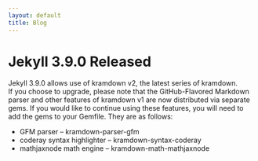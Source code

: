```yaml
---
layout: default
title: Blog
---
```

<h1>Jekyll 3.9.0 Released</h1>

<p>Jekyll 3.9.0 allows use of kramdown v2, the latest series of kramdown.<br>
If you choose to upgrade, please note that the GitHub-Flavored Markdown parser and other features of kramdown v1 are now distributed via separate gems. If you would like to continue using these features, you will need to add the gems to your Gemfile. They are as follows:</p>
<ul>
    <li>GFM parser – kramdown-parser-gfm</li>
    <li>coderay syntax highlighter – kramdown-syntax-coderay</li>
    <li>mathjaxnode math engine – kramdown-math-mathjaxnode</li>
</ul>
